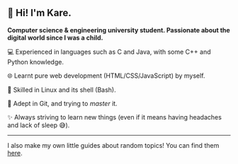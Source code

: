 ## &#x1F44B; Hi! I'm Kare.
**Computer science & engineering university student. Passionate about the
digital world since I was a child.**

&#x1F4BB; Experienced in languages such as C and Java, with some C++ and
Python knowledge.

&#x1F310; Learnt pure web development (HTML/CSS/JavaScript) by myself.

&#x1F427; Skilled in Linux and its shell (Bash).

&#x1F9E9; Adept in Git, and trying to _master_ it.

&#x2728; Always striving to learn new things (even if it means having headaches
and lack of sleep &#x1F605;).

---

I also make my own little guides about random topics! You can find them
[here](https://kareiku.github.io/misc).
